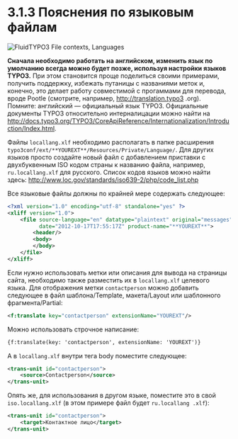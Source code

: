 3.1.3 Пояснения по языковым файлам
==================================

![FluidTYPO3 File contexts, Languages](../Images/FileContext/Languages.svgz)

**Сначала необходимо работать на английском, изменить язык по умолчанию всегда можно будет позже, используя настройки языков
TYPO3.** При этом становится проще поделиться своими примерами, получить поддержку, избежать путаницы с названиями меток и,
конечно, это делает работу совместимой с прогаммами для перевода, вроде Pootle (смотрите, например, http://translation.typo3
.org). Помните: английский — официальный язык TYPO3. Официальные документы TYPO3 относительно интерналицации можно найти на
http://docs.typo3.org/TYPO3/CoreApiReference/Internationalization/Introduction/Index.html.

Файлы ``locallang.xlf`` необходимо располагать в папке расширения
``typo3conf/ext/**YOUREXT**/Resources/Private/Language/``. Для других языков просто создайте новый файл с добавлением приставки
 с двухбуквенным ISO кодом страны к названию файла, например, ``ru.locallang.xlf`` для русского. Список кодов языков можно
 найти здесь: http://www.loc.gov/standards/iso639-2/php/code_list.php

Все языковые файлы должны по крайней мере содержать следующее:

```xml
<?xml version="1.0" encoding="utf-8" standalone="yes" ?>
<xliff version="1.0">
    <file source-language="en" datatype="plaintext" original="messages"
          date="2012-10-17T17:55:17Z" product-name="**YOUREXT**">
        <header/>
        <body>
        </body>
    </file>
</xliff>
```

Если нужно использовать метки или описания для вывода на страницы сайта, необходимо также разместить их в ``locallang.xlf``
целевого языка. Для отображения метки ``contactperson`` можно добавить следующее в файл шаблона/Template, макета/Layout или
шаблонного фрагмента/Partial:

```xml
<f:translate key="contactperson" extensionName="YOUREXT"/>
```

Можно использовать строчное написание:

```xml
{f:translate(key: 'contactperson', extensionName: 'YOUREXT')}
```

А в ``locallang.xlf`` внутри тега body поместите следующее:

```xml
<trans-unit id="contactperson">
	<source>Contactperson</source>
</trans-unit>
```

Опять же, для использования в другом языке, поместите это в свой ``iso.locallang.xlf`` (в этом примере файл будет ``ru.locallang
.xlf``):

```xml
<trans-unit id="contactperson">
	<target>Контактное лицо</target>
</trans-unit>
```
